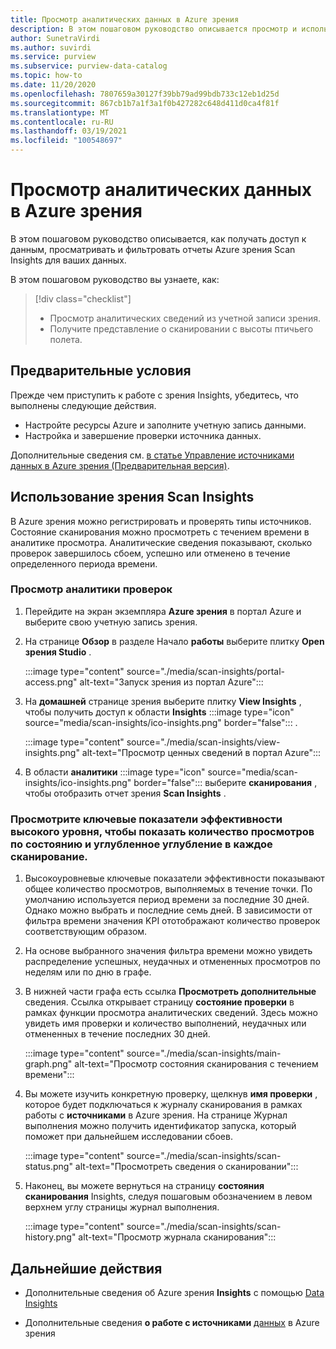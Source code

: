 ```yaml
---
title: Просмотр аналитических данных в Azure зрения
description: В этом пошаговом руководство описывается просмотр и использование отчетов зрения Insights для просмотра данных.
author: SunetraVirdi
ms.author: suvirdi
ms.service: purview
ms.subservice: purview-data-catalog
ms.topic: how-to
ms.date: 11/20/2020
ms.openlocfilehash: 7807659a30127f39bb79ad99bdb733c12eb1d25d
ms.sourcegitcommit: 867cb1b7a1f3a1f0b427282c648d411d0ca4f81f
ms.translationtype: MT
ms.contentlocale: ru-RU
ms.lasthandoff: 03/19/2021
ms.locfileid: "100548697"
---
```

# <a name="scan-insights-on-your-data-in-azure-purview"></a>Просмотр аналитических данных в Azure зрения

В этом пошаговом руководство описывается, как получать доступ к данным, просматривать и фильтровать отчеты Azure зрения Scan Insights для ваших данных.

В этом пошаговом руководство вы узнаете, как:

> [!div class="checklist"]
> * Просмотр аналитических сведений из учетной записи зрения.
> * Получите представление о сканировании с высоты птичьего полета.

## <a name="prerequisites"></a>Предварительные условия

Прежде чем приступить к работе с зрения Insights, убедитесь, что выполнены следующие действия.

* Настройте ресурсы Azure и заполните учетную запись данными.
* Настройка и завершение проверки источника данных.

Дополнительные сведения см. [в статье Управление источниками данных в Azure зрения (Предварительная версия)](manage-data-sources.md).

## <a name="use-purview-scan-insights"></a>Использование зрения Scan Insights

В Azure зрения можно регистрировать и проверять типы источников. Состояние сканирования можно просмотреть с течением времени в аналитике просмотра. Аналитические сведения показывают, сколько проверок завершилось сбоем, успешно или отменено в течение определенного периода времени.

### <a name="view-scan-insights"></a>Просмотр аналитики проверок

1. Перейдите на экран экземпляра **Azure зрения** в портал Azure и выберите свою учетную запись зрения.

1. На странице **Обзор** в разделе Начало **работы** выберите плитку **Open зрения Studio** .

   :::image type="content" source="./media/scan-insights/portal-access.png" alt-text="Запуск зрения из портал Azure":::

1. На **домашней** странице зрения выберите плитку **View Insights** , чтобы получить доступ к области **Insights** :::image type="icon" source="media/scan-insights/ico-insights.png" border="false"::: .

   :::image type="content" source="./media/scan-insights/view-insights.png" alt-text="Просмотр ценных сведений в портал Azure":::

1. В области **аналитики** :::image type="icon" source="media/scan-insights/ico-insights.png" border="false"::: выберите **сканирования** , чтобы отобразить отчет зрения **Scan Insights** .

### <a name="view-high-level-kpis-to-show-count-of-scans-by-status-and-deep-dive-into-each-scan"></a>Просмотрите ключевые показатели эффективности высокого уровня, чтобы показать количество просмотров по состоянию и углубленное углубление в каждое сканирование.
 
1. Высокоуровневые ключевые показатели эффективности показывают общее количество просмотров, выполняемых в течение точки. По умолчанию используется период времени за последние 30 дней. Однако можно выбрать и последние семь дней. В зависимости от фильтра времени значения KPI ототображают количество проверок соответствующим образом.


1. На основе выбранного значения фильтра времени можно увидеть распределение успешных, неудачных и отмененных просмотров по неделям или по дню в графе.

1. В нижней части графа есть ссылка **Просмотреть дополнительные** сведения. Ссылка открывает страницу  **состояние проверки** в рамках функции просмотра аналитических сведений. Здесь можно увидеть имя проверки и количество выполнений, неудачных или отмененных в течение последних 30 дней.

    :::image type="content" source="./media/scan-insights/main-graph.png" alt-text="Просмотр состояния сканирования с течением времени":::

4. Вы можете изучить конкретную проверку, щелкнув **имя проверки** , которое будет подключаться к журналу сканирования в рамках работы с **источниками** в Azure зрения. На странице Журнал выполнения можно получить идентификатор запуска, который поможет при дальнейшем исследовании сбоев.

    :::image type="content" source="./media/scan-insights/scan-status.png" alt-text="Просмотреть сведения о сканировании":::

5. Наконец, вы можете вернуться на страницу **состояния сканирования** Insights, следуя пошаговым обозначением в левом верхнем углу страницы журнал выполнения.

    :::image type="content" source="./media/scan-insights/scan-history.png" alt-text="Просмотр журнала сканирования"::: 

## <a name="next-steps"></a>Дальнейшие действия

* Дополнительные сведения об Azure зрения **Insights** с помощью [Data Insights](./concept-insights.md)

* Дополнительные сведения **о работе с источниками** [данных](./manage-data-sources.md) в Azure зрения